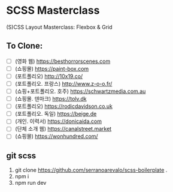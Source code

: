 # SCSS Masterclass
(S)CSS Layout Masterclass: Flexbox & Grid

## To Clone:
* [ ] (영화 웹) https://besthorrorscenes.com
* [ ] (쇼핑몰) https://paint-box.com
* [ ] (포트폴리오) http://10x19.co/
* [ ] (포트폴리오. 프랑스) http://www.z-o-o.fr/
* [ ] (쇼핑+포트폴리오. 호주) https://schwartzmedia.com.au
* [ ] (쇼핑몰. 덴마크) https://tolv.dk
* [ ] (포트폴리오) https://rodicdavidson.co.uk
* [ ] (포트폴리오. 독일) https://beige.de
* [ ] (개인. 이력서) https://donicaida.com
* [ ] (단체 소개 웹) https://canalstreet.market
* [ ] (쇼핑몰) https://wonhundred.com/

## git scss
1. git clone https://github.com/serranoarevalo/scss-boilerplate .
2. npm i
3. npm run dev
